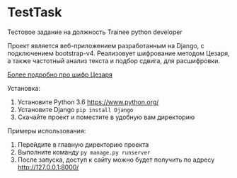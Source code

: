 # TestTask
Тестовое задание на должность Trainee python developer

Проект является веб-приложением разработанным на Django, с подключением bootstrap-v4.
Реализовует шифрование методом Цезаря, а также частотный анализ текста и подбор сдвига, для расшифровки.

[Более подробно про шифр Цезаря](https://ru.wikipedia.org/wiki/%D0%A8%D0%B8%D1%84%D1%80_%D0%A6%D0%B5%D0%B7%D0%B0%D1%80%D1%8F)

Установка:
1. Установите Python 3.6 https://www.python.org/
2. Установите Django
```pip install Django```
3. Скачайте проект и поместите в удобную вам директорию

Примеры использования:
1. Перейдите в главную директорию проекта
2. Выполните команду 
```py manage.py runserver```
3. После запуска, доступ к сайту можно будет получить по адресу http://127.0.0.1:8000/
